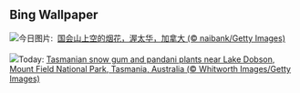 ## Bing Wallpaper
![](https://www.bing.com/th?id=OHR.CANYE24_ZH-CN3884754296_UHD.jpg&w=1000)今日图片: &nbsp;[国会山上空的烟花，渥太华，加拿大 (© naibank/Getty Images)](https://www.bing.com/th?id=OHR.CANYE24_ZH-CN3884754296_UHD.jpg)
<br><br/>
![](https://www.bing.com/th?id=OHR.MountFieldNP_EN-US6905459745_UHD.jpg&w=1000)Today: [Tasmanian snow gum and pandani plants near Lake Dobson, Mount Field National Park, Tasmania, Australia (© Whitworth Images/Getty Images)](https://www.bing.com/th?id=OHR.MountFieldNP_EN-US6905459745_UHD.jpg)
<br><br/>

